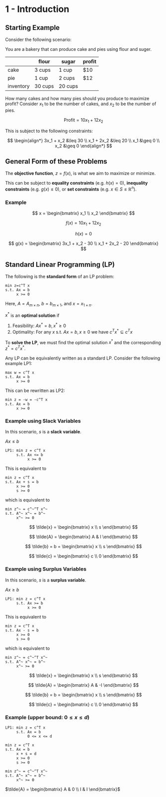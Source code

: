 # 1 - Introduction

## Starting Example

Consider the following scenario:

You are a bakery that can produce cake and pies using flour and suger.

|  | flour | sugar | profit |
| - | - | - | - |
| cake | 3 cups | 1 cup | $10 |
| pie | 1 cup | 2 cups | $12 |
| inventory | 30 cups | 20 cups |  |

How many cakes and how many pies should you produce to maximize profit? Consider $x_1$ to be the number of cakes, and $x_2$ to be the number of pies.

$$ \text{Profit} = 10x_1 + 12x_2 $$

This is subject to the following constraints:

$$ 
\begin{align*}
    3x_1 + x_2 &\leq 30 \\
    x_1 + 2x_2 &\leq 20 \\
    x_1 &\geq 0 \\
    x_2 &\geq 0
\end{align*}
$$

## General Form of these Problems

The **objective function**, $z = f(x)$, is what we aim to maximize or minimize.

This can be subject to **equality constraints** (e.g. $h(x)=0$), **inequality constraints** (e.g. $g(x) \leq 0$), or **set constraints** (e.g. $x \in S \leq \mathbb{R}^n$).

### Example

$$ x = \begin{bmatrix} x_1 \\ x_2 \end{bmatrix} $$

$$ f(x) = 10x_1 + 12x_2 $$

$$ h(x) = 0 $$

$$ g(x) = \begin{bmatrix}
    3x_1 + x_2 - 30 \\
    x_1 + 2x_2 - 20
\end{bmatrix} $$

## Standard Linear Programming (LP)

The following is the **standard form** of an LP problem:

```text
min z=c^T x
s.t. Ax = b
     x >= 0
```

Here, $A = A_{m \times n}$, $b = b_{m \times 1}$, and $x = x_{1 \times n}$.

$x^*$ is an **optimal solution** if
1. Feasibility: $Ax^*=b, x^* \geq 0$
2. Optimality: For any $x$ s.t. $Ax = b, x \geq 0$ we have $c^T x^* \subseteq c^T x$

To **solve the LP**, we must find the optimal solution $x^*$ and the corresponding $z^* = c^T x^*$.

Any LP can be equivalently written as a standard LP. Consider the following example LP1:

```text
max w = c^T x
s.t. Ax = b
     x >= 0
```

This can be rewritten as LP2:

```text
min z = -w = -c^T x
s.t. Ax = b
     x >= 0
```

### Example using Slack Variables

In this scenario, $s$ is a **slack variable**.

$Ax \leq b$

```text
LP1: min z = c^T x
     s.t. Ax <= b
          x >= 0
```

This is equivalent to

```text
min z = c^T x
s.t. Ax + s = b
     x >= 0
     s >= 0
```

which is equivalent to

```text
min z^~ = c^~^T x^~
s.t. A^~ x^~ = b^~
     x^~ >= 0
```

$$ \tilde{x} = \begin{bmatrix} x \\ s \end{bmatrix} $$

$$ \tilde{A} = \begin{bmatrix} A & I \end{bmatrix} $$

$$ \tilde{b} = b = \begin{bmatrix} x \\ s \end{bmatrix} $$

$$ \tilde{c} = \begin{bmatrix} c \\ 0 \end{bmatrix} $$

### Example using Surplus Variables

In this scenario, $s$ is a **surplus variable**.

$Ax \geq b$

```text
LP1: min z = c^T x
     s.t. Ax >= b
          x >= 0
```

This is equivalent to

```text
min z = c^T x
s.t. Ax - s = b
     x >= 0
     s >= 0
```

which is equivalent to

```text
min z^~ = c^~^T x^~
s.t. A^~ x^~ = b^~
     x^~ >= 0
```

$$ \tilde{x} = \begin{bmatrix} x \\ s \end{bmatrix} $$

$$ \tilde{A} = \begin{bmatrix} A & -I \end{bmatrix} $$

$$ \tilde{b} = b = \begin{bmatrix} x \\ s \end{bmatrix} $$

$$ \tilde{c} = \begin{bmatrix} c \\ 0 \end{bmatrix} $$

### Example (upper bound: $0 \leq x \leq d$)

```text
LP1: min z = c^T x
     s.t. Ax = b
          0 <= x <= d
```

```text
min z = c^T x
s.t. Ax = b
     x + s = d
     x >= 0
     s >= 0
```

```text
min z^~ = c^~^T x^~
s.t. A^~ x^~ = b^~
     x^~ >= 0
```

$\tilde{A} = \begin{bmatrix} A & 0 \\ I & I \end{bmatrix}$
